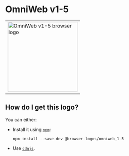 # OmniWeb v1-5

<table>
    <tr height=230>
        <td>
            <a href="https://github.com/alrra/browser-logos/tree/064010ac1cea2a65ca9f5bc04807ab7010f04a08/src/archive/omniweb_1-5">
                <img width=220 src="https://raw.githubusercontent.com/alrra/browser-logos/064010ac1cea2a65ca9f5bc04807ab7010f04a08/src/archive/omniweb_1-5/omniweb_1-5_512x512.png" alt="OmniWeb v1-5 browser logo">
            </a>
        </td>
    </tr>
</table>

## How do I get this logo?

You can either:

* Install it using [`npm`][npm]:

  `npm install --save-dev @browser-logos/omniweb_1-5`

* Use [`cdnjs`][cdnjs].

<!-- Link labels: -->

[cdnjs]: https://cdnjs.com/libraries/browser-logos
[npm]: https://www.npmjs.com/
